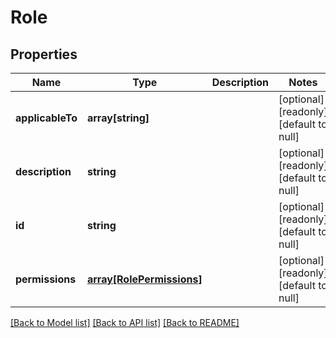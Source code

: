 # Role

## Properties
Name | Type | Description | Notes
------------ | ------------- | ------------- | -------------
**applicableTo** | **array[string]** |  | [optional] [readonly] [default to null]
**description** | **string** |  | [optional] [readonly] [default to null]
**id** | **string** |  | [optional] [readonly] [default to null]
**permissions** | [**array[RolePermissions]**](RolePermissions.md) |  | [optional] [readonly] [default to null]

[[Back to Model list]](../README.md#documentation-for-models) [[Back to API list]](../README.md#documentation-for-api-endpoints) [[Back to README]](../README.md)



